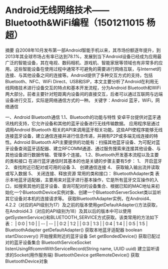 # Android无线网络技术——Bluetooth&WiFi编程（1501211015 杨超）

摘要
自2008年10月发布第一部Android智能手机以来，其市场份额逐年提升，到2013年其全球市场占有率已达到78.1%，发展到当下Android设备已经成为应用最广泛的智能设备，其在电视、数码相机、游戏机、智能家居等领域也有非常多的应用。这些智能设备在使用过程中通常不可避免的需要进行网络互联，与Internet的连接、与其他设备之间的连接等。Android提供了多种交互方式的支持，包括Bluetooth、NFC、WiFi Direct、USB和SIP，本文主要分析了Android在利用无线网络技术进行设备交互的特点和基本开发流程，分为Android Bluetooth和WiFi两大部分。前者主要针对短距离内设备间的直接交互，后者可以通过互联网与远端设备进行交互，实际是网络通信方式的一种。
关键字：Android 蓝牙，WiFi，网络通信

一、Android Bluetooth通信
1.1、Bluetooth的功能与特性
安卓平台提供对蓝牙通讯栈的支持，它允许设备和其他的蓝牙设备进行无线传输数据。 应用程序层通过调用Android Bluetooth 相关的API来调用蓝牙相关功能。这些API使程序能够无线连接蓝牙设备，建立通信连接并进行信息传递，并拥有P2P或多端无线连接的特性。Adnroid Bluetooth API主要提供的功能有：扫描其他蓝牙设备、为可配对蓝牙设备查询蓝牙适配器、建立RFCOMM通道、通过服务搜索来连接其他设备、与其他设备进行数据传输、管理多个连接。
1.2、Bluetooth开发基本流程以及主要的类和接口
在进行蓝牙通信时其基本的也是关键的步骤主要有5步：
1、	开启蓝牙
2、	查找附近已配对或可用的设备
3、	创建通信连接
4、	获取输入输出流并读取或写入数据
5、	关闭连接、释放资源
常用的类和接口：
BluetoothAdapter类
表示本地蓝牙适配器，主要用来对蓝牙进行基本操作，它是所有蓝牙交互操作的入口，如搜索其他的蓝牙设备、查询可配对的设备集合、根据已知的MAC地址来初始化一个BluetoothDevice实例对象、创建一个BluetoothServerSocket类以监听其它设备对本机的连接请求等。
获取BluetoothAdapter实例，在Android4、4.2.2（对应的API级别为17）及之前的版本使用getDefaultAdapter()方法获取，在Android4.3（对应的API级别为18）及其以后的版本中可以使用getSystemService()和BLUETOOTH_SERVICE方式获取。该类常用的方法如下表：
| 0:0 | 1:0 |
| -- | -- |
| 0:2 | 1:2 |
| 0:3 | 1:3 |
| 0:4 | 1:4 |
| 0:5 | 1:5 |
BluetoothAdapter  getDefaultAdapter()	获取本地蓝牙适配器
boolean startDiscovery()	开始搜索附近的蓝牙设备
Set<BluetoothDevice> getBondedDevice()	获取已配过对的蓝牙设备集合
BluetoothServiceSocket listenUsingRfcommWithServiceRecord(String name, UUID uuid)	建立监听请求的Socket(用作服务端)
BluetoothDevice getRemoteDevice()	获取BluetoothDevice对象
